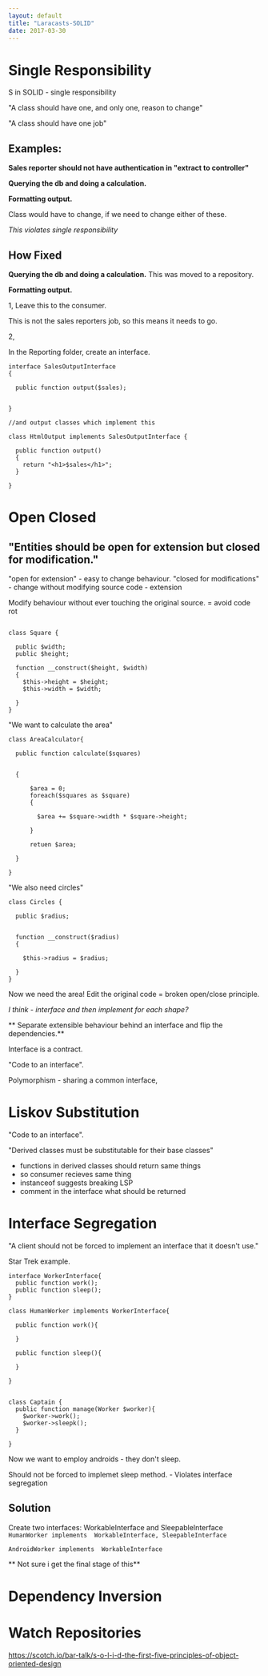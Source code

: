 ```yaml
---
layout: default
title: "Laracasts-SOLID"
date: 2017-03-30
---
```


# Single Responsibility
S in SOLID - single responsibility

"A class should have one, and only one, reason to change"

"A class should have one job"

## Examples:
**Sales reporter should not have authentication in "extract to controller"**

**Querying the db and doing a calculation.**

**Formatting output.**

Class would have to change, if we need to change either of these.

*This violates single responsibility*

## How Fixed

**Querying the db and doing a calculation.**
This was moved to a repository.

**Formatting output.**

1, Leave this to the consumer.

This is not the sales reporters job, so this means it needs to go.

2,

In the Reporting folder, create an interface.

```
interface SalesOutputInterface
{

  public function output($sales);
  

}

//and output classes which implement this

class HtmlOutput implements SalesOutputInterface {

  public function output()
  {
    return "<h1>$sales</h1>";
  }

}

```

# Open Closed

## "Entities should be open for extension but closed for modification."

"open for extension" - easy to change behaviour.
"closed for modifications" - change without modifying source code - extension

Modify behaviour without ever touching the original source.
= avoid code rot

```

class Square {

  public $width;
  public $height;
  
  function __construct($height, $width)
  {
    $this->height = $height;
    $this->width = $width;
    
  }
}

```
"We want to calculate the area"

```
class AreaCalculator{

  public function calculate($squares)
  
  
  {
  
      $area = 0;
      foreach($squares as $square)
      {
      
        $area += $square->width * $square->height;
      
      }
      
      retuen $area;
  
  }

}

```

"We also need circles"

```
class Circles {

  public $radius;
  
  
  function __construct($radius)
  {
  
    $this->radius = $radius;  
    
  }
}
```

Now we need the area!
Edit the original code = broken open/close principle.

*I think - interface and then implement for each shape?*


** Separate extensible behaviour behind an interface and flip the dependencies.**

Interface is a contract.

"Code to an interface".

Polymorphism - sharing a common interface,

# Liskov Substitution

"Code to an interface".


"Derived classes must be substitutable for their base classes"


- functions in derived classes should return same things
- so consumer recieves same thing
- instanceof suggests breaking LSP
- comment in the interface what should be returned


# Interface Segregation


"A client should not be forced to implement an interface that it doesn't use."

Star Trek example.

```
interface WorkerInterface{
  public function work();
  public function sleep();
}

class HumanWorker implements WorkerInterface{

  public function work(){
  
  }
  
  public function sleep(){
  
  }

}


class Captain {
  public function manage(Worker $worker){
    $worker->work();
    $worker->sleepk();
  }
  
}

```
Now we want to employ androids - they don't sleep.

Should not be forced to implemet sleep method. - Violates interface segregation

## Solution
Create two interfaces: WorkableInterface and SleepableInterface
``` HumanWorker implements  WorkableInterface, SleepableInterface ```

``` AndroidWorker implements  WorkableInterface ```

** Not sure i get the final stage of this**


# Dependency Inversion





# Watch Repositories


https://scotch.io/bar-talk/s-o-l-i-d-the-first-five-principles-of-object-oriented-design

